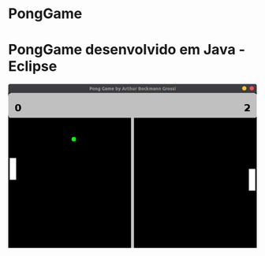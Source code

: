 # PongGame
<h1>PongGame desenvolvido em Java - Eclipse</h1>

![Alt text](https://github.com/Arthurk12/PongGame/blob/master/print.png)
